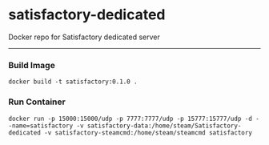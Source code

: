 # satisfactory-dedicated
Docker repo for Satisfactory dedicated server

---
### Build Image

`docker build -t satisfactory:0.1.0 .`

### Run Container

`docker run -p 15000:15000/udp -p 7777:7777/udp -p 15777:15777/udp -d --name=satisfactory -v satisfactory-data:/home/steam/Satisfactory-dedicated -v satisfactory-steamcmd:/home/steam/steamcmd satisfactory`

